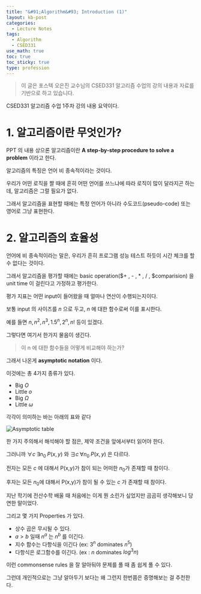 ```yaml
---
title: "&#91;Algorithm&#93; Introduction (1)"
layout: kb-post
categories:
  - Lecture Notes
tags:
  - Algorithm
  - CSED331
use_math: true
toc: true
toc_sticky: true
type: profession
---
```


> 이 글은 포스텍 오은진 교수님의 CSED331 알고리즘 수업의 강의 내용과 자료를 기반으로 하고 있습니다.

CSED331 알고리즘 수업 1주차 강의 내용 요약이다.

# 1. 알고리즘이란 무엇인가?

PPT 의 내용 상으론 알고리즘이란 **A step-by-step procedure to solve a problem** 이라고 한다.

알고리즘의 특징은 언어 비 종속적이라는 것이다.

우리가 어떤 로직을 짤 때에 흔히 어떤 언어를 쓰느냐에 따라 로직이 많이 달라지곤 하는데, 알고리즘은 그럴 필요가 없다.

그래서 알고리즘을 표현할 때에는 특정 언어가 아니라 수도코드(pseudo-code) 또는 영어로 그냥 표현한다.

# 2. 알고리즘의 효율성

언어에 비 종속적이라는 말은, 우리가 흔히 프로그램 성능 테스트 하듯이 시간 체크를 할 수 없다는 것이다.

그래서 알고리즘을 평가할 때에는 basic operation($+ , - , * , / , $comparision) 을 unit time 이 걸린다고 가정하고 평가한다.

평가 지표는 어떤 input이 들어왔을 때 얼마나 연산이 수행되는지이다.

보통 input 의 사이즈를 $n$ 으로 두고, $n$ 에 대한 함수로써 이를 표시한다.

예를 들면 $n, n^2, n^3, 1.5^n, 2^n, n!$ 등이 있겠다.

그렇다면 여기서 한가지 물음이 생긴다.

> 이 n 에 대한 함수들을 어떻게 비교해야 하는가?

그래서 나온게 **asymptotic notation** 이다.

이것에는 총 4가지 종류가 있다.

- Big $O$
- Little $o$
- Big $\Omega$
- Little $\omega$

각각이 의미하는 바는 아래의 표와 같다

![Asymptotic table][1]

한 가지 주의해서 해석해야 할 점은, 제약 조건을 앞에서부터 읽어야 한다.

그러니까 $\forall c \; \exists n_0 \; P(x,y)$ 와  $\exists c \; \forall n_0 \; P(x,y)$ 은 다르다.

전자는 모든 $c$ 에 대해서 P(x,y)가 참이 되는 어떠한 $n_0$가 존재할 때 참이다. 

후자는 모든 $n_0$에 대해서 P(x,y)가 참이 될 수 있는 $c$ 가 존재할 때 참이다. 

지난 학기에 전산수학 배울 때 처음에는 이게 뭔 소린가 싶었지만 곰곰히 생각해보니 당연한 말이었다.

그리고 몇 가지 Properties 가 있다.

- 상수 곱은 무시될 수 있다.
- $a>b$ 일때 $n^a$ 는 $n^b$ 를 이긴다.
- 지수 함수는 다항식을 이긴다 (ex: $3^n$ dominates $n^5$)
- 다항식은 로그함수를 이긴다. (ex : $n$ dominates $log^3n$)

이런 commonsense rules 을 잘 알아둬야 문제를 풀 때 좀 쉽게 풀 수 있다.

그런데 개인적으로는 그냥 알아두기 보다는 왜 그런지 한번쯤은 증명해보는 걸 추천한다.

[1]: /assets/lecture/algo/1/asymptotic_table.png